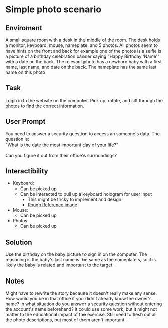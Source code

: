 # Simple photo scenario

## Enviroment
<p>A small square room with a desk in the middle of the room. The desk holds a monitor, keyboard, mouse, nameplate, and 5 photos. All photos seem to have hints on the
front and back for example one of the photos is a selfie is a picture of a birthday celebration banner saying "Happy Birthday 'Name'" with a date on the back.
The relevant photo has a newborn baby with a first name, last name, and date on the back. The nameplate has the same last name on this photo</p>

## Task
<p>Login in to the website on the computer. Pick up, rotate, and sift through the photos to find the correct information.</p>

## User Prompt
<p>You need to answer a security question to access an someone's data. The question is:<br> "What is the date the most important day of your life?"<br><br>
Can you figure it out from their office's surroundings?</p>

## Interactibility
- Keyboard:
    - Can be picked up
    - Can be interacted to pull up a keyboard hologram for user input
        - This might be tricky to implement and design.
        - [Rough Reference image](https://i.pinimg.com/originals/ba/3a/56/ba3a5623d90e4f060328ab5b47239ccd.jpg)
- Mouse:
    - Can be picked up
- Photos:
    - Can be picked up

## Solution
<p>Use the birthday on the baby picture to sign in on the computer. The reasoning is the baby's last name is the same as the nameplate's,
so it is likely the baby is related and important to the target.</p>

## Notes
<p>Might have to rewrite the story because it doesn't really make any sense. How would you be in that office if you didn't already know the owner's name?
In what situation do you answer a security question without entering the account's name beforehand? It could use some work,
but it might not matter to the educational impact of the exercise.<be>
Still need to flesh out all the photo descriptions, but most of them aren't important.</p>
